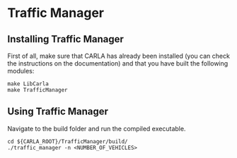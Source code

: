 # Traffic Manager

## Installing Traffic Manager

First of all, make sure that CARLA has already been installed (you can check the instructions on the documentation) and that you have built the following modules:

```
make LibCarla
make TrafficManager
```

## Using Traffic Manager

Navigate to the build folder and run the compiled executable.

```
cd ${CARLA_ROOT}/TrafficManager/build/
./traffic_manager -n <NUMBER_OF_VEHICLES>
```
